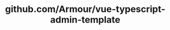 ---
layout: post
title: github.com/Armour/vue-typescript-admin-template
categories: link
tags: [انگلیسی, برنامه‌نویسی]
---